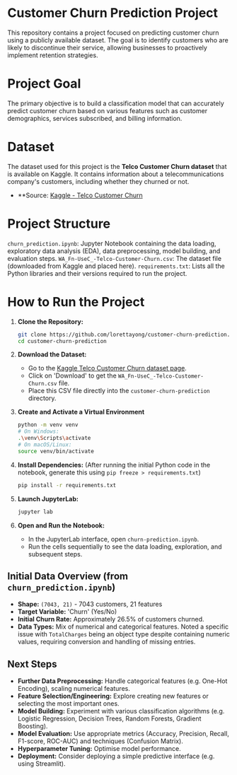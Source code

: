 # Customer Churn Prediction Project

This repository contains a project focused on predicting customer churn using a publicly available dataset.
The goal is to identify customers who are likely to discontinue their service, allowing businesses to proactively implement retention strategies.

# Project Goal

The primary objective is to build a classification model that can accurately predict customer churn based on various features such as customer demographics, services subscribed, and billing information.

# Dataset

The dataset used for this project is the **Telco Customer Churn dataset** that is available on Kaggle. It contains information about a telecommunications company's customers, including whether they churned or not.

* **Source: [Kaggle - Telco Customer Churn](https://www.kaggle.com/datasets/blastchar/telco-customer-churn)

# Project Structure

`churn_prediction.ipynb`: Jupyter Notebook containing the data loading, exploratory data analysis (EDA), data preprocessing, model building, and evaluation steps.
`WA_Fn-UseC_-Telco-Customer-Churn.csv`: The dataset file (downloaded from Kaggle and placed here).
`requirements.txt`: Lists all the Python libraries and their versions required to run the project.

# How to Run the Project

1. **Clone the Repository:**
   ```bash
   git clone https://github.com/lorettayong/customer-churn-prediction.git
   cd customer-churn-prediction
   ```

2. **Download the Dataset:**
   * Go to the [Kaggle Telco Customer Churn dataset page](https://www.kaggle.com/datasets/blastchar/telco-customer-churn).
   * Click on 'Download' to get the `WA_Fn-UseC_-Telco-Customer-Churn.csv` file.
   * Place this CSV file directly into the `customer-churn-prediction` directory.

3. **Create and Activate a Virtual Environment**
    ```bash
    python -m venv venv
    # On Windows:
    .\venv\Scripts\activate
    # On macOS/Linux:
    source venv/bin/activate
    ```

4. **Install Dependencies:**
    (After running the initial Python code in the notebook, generate this using `pip freeze > requirements.txt`)
    ```bash
    pip install -r requirements.txt
    ```

5. **Launch JupyterLab:**
    ```bash
    jupyter lab
    ```
6. **Open and Run the Notebook:**
   * In the JupyterLab interface, open `churn-prediction.ipynb`.
   * Run the cells sequentially to see the data loading, exploration, and subsequent steps.

## Initial Data Overview (from `churn_prediction.ipynb`)

* **Shape:** `(7043, 21)` - 7043 customers, 21 features
* **Target Variable:** 'Churn' (Yes/No)
* **Initial Churn Rate:** Approximately 26.5% of customers churned.
* **Data Types:** Mix of numerical and categorical features. Noted a specific issue with `TotalCharges` being an object type despite containing numeric values, requiring conversion and handling of missing entries.

## Next Steps

* **Further Data Preprocessing:** Handle categorical features (e.g. One-Hot Encoding), scaling numerical features.
* **Feature Selection/Engineering:** Explore creating new features or selecting the most important ones.
* **Model Building:** Experiment with various classification algorithms (e.g. Logistic Regression, Decision Trees, Random Forests, Gradient Boosting).
* **Model Evaluation:** Use appropriate metrics (Accuracy, Precision, Recall, F1-score, ROC-AUC) and techniques (Confusion Matrix).
* **Hyperparameter Tuning:** Optimise model performance.
* **Deployment:** Consider deploying a simple predictive interface (e.g. using Streamlit).